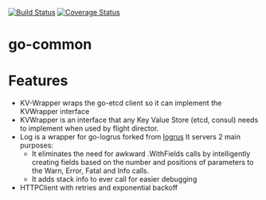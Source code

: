 [![Build Status](https://travis-ci.org/behance/go-common.svg?branch=master)](https://travis-ci.org/behance/go-common)
[![Coverage Status](https://coveralls.io/repos/github/behance/go-common/badge.svg?branch=travis-ci)](https://coveralls.io/github/behance/go-common?branch=travis-ci)

# go-common

# Features

* KV-Wrapper wraps the go-etcd client so it can implement the KVWrapper interface
* KVWrapper is an interface that any Key Value Store (etcd, consul) needs to implement when used by flight director.
* Log is a wrapper for go-logrus forked from [logrus](https://github.com/Sirupsen/logrus) It servers 2 main purposes:
  - It eliminates the need for awkward .WithFields calls by intelligently creating fields
  based on the number and positions of parameters to the Warn, Error, Fatal and Info calls.
  - It adds stack info to ever call for easier debugging
* HTTPClient with retries and exponential backoff
